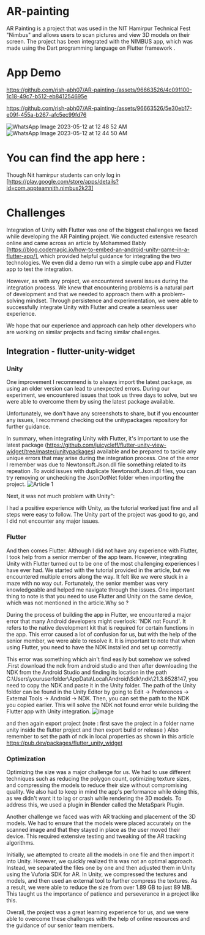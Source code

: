 # AR-painting
AR Painting is a project that was used in the NIT Hamirpur Technical Fest "Nimbus" and allows users to scan pictures and view 3D models on their screen.
The project has been integrated with the NIMBUS app, which was made using the Dart programming language on Flutter framework .

# App Demo  


<!-- open in app -->


https://github.com/rish-abh07/AR-painting-/assets/96663526/4c091100-1c18-49c7-b512-eb841254695e

<!-- app preview  -->
https://github.com/rish-abh07/AR-painting-/assets/96663526/5e30eb17-e09f-455a-b267-afc5ec99fd76

<!-- demo images  -->
 ![WhatsApp Image 2023-05-12 at 12 48 52 AM](https://github.com/rish-abh07/AR-painting-/assets/96663526/3606cf83-d7eb-4e28-a5c7-b3634132680d)
 ![WhatsApp Image 2023-05-12 at 12 44 50 AM](https://github.com/rish-abh07/AR-painting-/assets/96663526/c013ae52-e074-4cd3-9d3c-673693fa5c7f)


# You can find the app here :

Though Nit hamirpur students can only log in 
[https://play.google.com/store/apps/details?id=com.appteamnith.nimbus2k23]


# Challenges
Integration of Unity with Flutter was one of the biggest challenges we faced while developing the AR Painting project. We conducted extensive research online and came across an article by Mohammed Bably [https://blog.codemagic.io/how-to-embed-an-android-unity-game-in-a-flutter-app/], which provided helpful guidance for integrating the two technologies. We even did a demo run with a simple cube app and Flutter app to test the integration.

However, as with any project, we encountered several issues during the integration process. We knew that encountering problems is a natural part of development and that we needed to approach them with a problem-solving mindset. Through persistence and experimentation, we were able to successfully integrate Unity with Flutter and create a seamless user experience.

We hope that our experience and approach can help other developers who are working on similar projects and facing similar challenges.

## Integration - flutter-unity-widget 
 
 ### Unity 
One improvement I recommend is to always import the latest package, as using an older version can lead to unexpected errors. During our experiment, we encountered issues that took us three days to solve, but we were able to overcome them by using the latest package available.

Unfortunately, we don't have any screenshots to share, but if you encounter any issues, I recommend checking out the unitypackages repository for further guidance.

In summary, when integrating Unity with Flutter, it's important to use the latest package (https://github.com/juicycleff/flutter-unity-view-widget/tree/master/unitypackages) available and be prepared to tackle any unique errors that may arise during the integration process.
One of the error I remember was due to Newtonsoft.Json.dll file something related to its repeation .To avoid issues with duplicate Newtonsoft.Json.dll files, you can try removing or unchecking the JsonDotNet folder when importing the project.
![Article 1](https://user-images.githubusercontent.com/96663526/235212132-1f34f6f8-14b7-4893-819e-af689c876e4d.png)

Next, it was not much problem with Unity":

I had a positive experience with Unity, as the tutorial worked just fine and all steps were easy to follow. The Unity part of the project was good to go, and I did not encounter any major issues.

### Flutter
And then comes Flutter. Although I did not have any experience with Flutter, I took help from a senior member of the app team. However, integrating Unity with Flutter turned out to be one of the most challenging experiences I have ever had. We started with the tutorial provided in the article, but we encountered multiple errors along the way. It felt like we were stuck in a maze with no way out. Fortunately, the senior member was very knowledgeable and helped me navigate through the issues. One important thing to note is that you need to use Flutter and Unity on the same device, which was not mentioned in the article.Why so ?

During the process of building the app in Flutter, we encountered a major error that many Android developers might overlook: 'NDK not Found'. It refers to the native development kit that is required for certain functions in the app. This error caused a lot of confusion for us, but with the help of the senior member, we were able to resolve it. It is important to note that when using Flutter, you need to have the NDK installed and set up correctly.


This error was something which ain't find easily but somehow we solved .First download the ndk from android studio and then after downloading the NDK from the Android Studio and finding its location in the path C:\Users\youruserfolder\AppData\Local\Android\Sdk\ndk\21.3.6528147, you need to copy the NDK and paste it in the Unity folder. The path of the Unity folder can be found in the Unity Editor by going to Edit -> Preferences -> External Tools -> Android -> NDK. Then, you can set the path to the NDK you copied earlier. This will solve the NDK not found error while building the Flutter app with Unity integration.
![image](https://user-images.githubusercontent.com/96663526/235223308-3c18a80a-68f5-4ef4-a9bf-5b8c202e1768.png)

and then again export project (note : first save the project in a folder name unity inside the flutter project and then export build or release )
Also remember to set the path of ndk in local.properties as shown in this article https://pub.dev/packages/flutter_unity_widget

### Optimization 

Optimizing the size was a major challenge for us. We had to use different techniques such as reducing the polygon count, optimizing texture sizes, and compressing the models to reduce their size without compromising quality. We also had to keep in mind the app's performance while doing this, as we didn't want it to lag or crash while rendering the 3D models. To address this, we used a plugin in Blender called the MetaSpark Plugin.


Another challenge we faced was with AR tracking and placement of the 3D models. We had to ensure that the models were placed accurately on the scanned image and that they stayed in place as the user moved their device. This required extensive testing and tweaking of the AR tracking algorithms.


Initially, we attempted to create all the models in one file and then import it into Unity. However, we quickly realized this was not an optimal approach. Instead, we separated the files one by one and then adjusted them in Unity using the Vuforia SDK for AR. In Unity, we compressed the textures and models, and then used an external tool to further compress the textures. As a result, we were able to reduce the size from over 1.89 GB to just 89 MB. 
This taught us the importance of patience and perseverance in a project like this.



Overall, the project was a great learning experience for us, and we were able to overcome these challenges with the help of online resources and the guidance of our senior team members.

